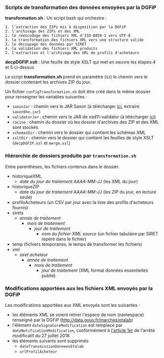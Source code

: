 ### Scripts de transformation des données envoyées par la DGFiP

**transformation.sh** : Un script bash qui orchestre :

    1. l'extraction des ZIPs mis à disposition par la DGFiP
    2. l'archivage des ZIPs et des XML
    1. le réencodage des fichiers XML d'ISO-8859-1 vers UTF-8
    3. la transformation des fichiers XML vers une structure valide
    3. le découpage des données par SIRET
    4. la validation des fichiers XML produits
    2. l'extraction et l'archivage des URL de profils d'acheteurs

**decpDGFIP.xslt** : Une feuille de style XSLT qui met en oeuvre les étapes 4 et 5 ci-dessus

Le script **transformation.sh** prend en paramètre (`$1`) le chemin vers le dossier contenant les archives ZIP du jour.

Un fichier `configTransformation.sh` doit être créé dans le même dossier pour renseigner les variables suivantes :

- `saxonJar` : chemin vers le JAR Saxon (à télécharger [ici](https://sourceforge.net/projects/saxon/files/Saxon-HE/9.9/SaxonHE9-9-0-1J.zip/download), extraire `saxon9he.jar`)
- `validatorJar` : chemin vers le JAR de xsd11-validator (à télécharger [ici](https://www.dropbox.com/s/939jv39ihnluem0/xsd11-validator.jar?dl=1))
- `racine` : chemin du dossier où les dossier d'archives des ZIP et des XML sont stockés
- `schemasDir` : chemin vers le dossier qui contient les schémas XML
- `xsltDir` : chemin vers le dossier qui contient les feuilles de style XSLT (`decpDGFIP.xsl` et `merge.xsl`)

### Hiérarchie de dossiers produite par `transformation.sh`

Entre parenthèses, les fichiers contenus dans le dossier.

- historiqueXML
    - *date du jour de traitement AAAA-MM-JJ* (les XML du jour)
- historiqueZIP
    - *date du jour de traitement AAAA-MM-JJ* (les ZIP du jour, en lecture seule)
- profilsAcheteurs (un CSV par jour avec la liste des profils d'acheteurs fournis)
- sirets
    - *année de traitement*
        - *mois de traitement*
            - *jour de traitement*
                - *nom du fichier XML source* (un fichier tabulaire par SIRET repéré dans le fichier)
- temp (fichiers temporaires, le temps de transformer les fichiers)
- xml
    - *siret acheteur*
        - *année de traitement*
            - *mois de traitement*
                - *jour de traitement* (XML format données essentielles publié)


### Modifications apportées aux les fichiers XML envoyés par la DGFiP

Les modifications apportées aux XML envoyés sont les suivantes :

- les éléments XML se voient retirer l'espace de nom (namespace) renseigné par la DGFiP (http://data.gouv.fr/marches/etalab)
- l'élément `dateSignatureModification` est remplacé par `dateNotificationModification`, conformément à [l'article 1er](https://www.legifrance.gouv.fr/affichTexteArticle.do;jsessionid=827F7B40490885361A36CF0736F37AA4.tplgfr29s_3?idArticle=JORFARTI000037283011&cidTexte=JORFTEXT000037282994&dateTexte=29990101&categorieLien=id) de l'arrêté modificatif du 27 juillet 2018
- les éléments suivants sont supprimés
    - `dateTransmissionDonneesEtalab`
    - `urlProfilAcheteur`
